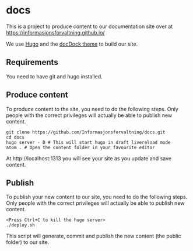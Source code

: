 # docs

This is a project to produce content to our documentation site over at https://informasjonsforvaltning.github.io/

We use [Hugo](https://gohugo.io/) and the [docDock theme](http://docdock.netlify.com/) to build our site.
## Requirements
You need to have git and hugo installed.
## Produce content
To produce content to the site, you need to do the following steps. Only people with the correct privileges will actually be able to publish new content.
```
git clone https://github.com/Informasjonsforvaltning/docs.git
cd docs
hugo server - D # This will start hugo in draft livereload mode
atom . # Open the content folder in your favourite editor
```
At http://localhost:1313 you will see your site as you update and save content.
## Publish
To publish your new content to our site, you need to do the following steps. Only people with the correct privileges will actually be able to publish new content.
```
<Press Ctrl+C to kill the hugo server>
./deploy.sh
```
This script will generate, commit and publish the new content (the public folder) to our site.
